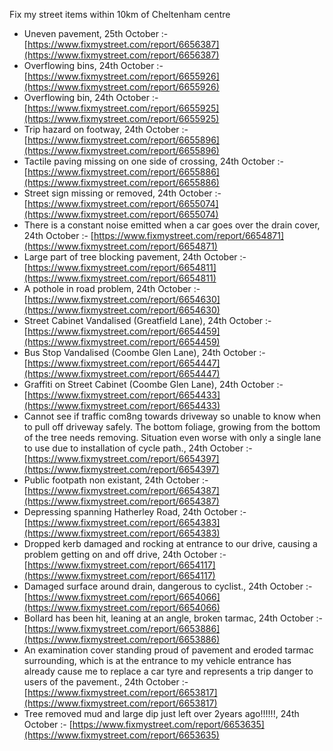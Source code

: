 Fix my street items within 10km of Cheltenham centre

<!-- fix_marker starts -->

- Uneven pavement, 25th October :- [https://www.fixmystreet.com/report/6656387](https://www.fixmystreet.com/report/6656387)
- Overflowing bins, 24th October :- [https://www.fixmystreet.com/report/6655926](https://www.fixmystreet.com/report/6655926)
- Overflowing bin, 24th October :- [https://www.fixmystreet.com/report/6655925](https://www.fixmystreet.com/report/6655925)
- Trip hazard on footway, 24th October :- [https://www.fixmystreet.com/report/6655896](https://www.fixmystreet.com/report/6655896)
- Tactile paving missing on one side of crossing, 24th October :- [https://www.fixmystreet.com/report/6655886](https://www.fixmystreet.com/report/6655886)
- Street sign missing or removed, 24th October :- [https://www.fixmystreet.com/report/6655074](https://www.fixmystreet.com/report/6655074)
- There is a constant noise emitted when a car goes over the drain cover, 24th October :- [https://www.fixmystreet.com/report/6654871](https://www.fixmystreet.com/report/6654871)
- Large part of tree blocking pavement, 24th October :- [https://www.fixmystreet.com/report/6654811](https://www.fixmystreet.com/report/6654811)
- A pothole in road problem, 24th October :- [https://www.fixmystreet.com/report/6654630](https://www.fixmystreet.com/report/6654630)
- Street Cabinet Vandalised (Greatfield Lane), 24th October :- [https://www.fixmystreet.com/report/6654459](https://www.fixmystreet.com/report/6654459)
- Bus Stop Vandalised (Coombe Glen Lane), 24th October :- [https://www.fixmystreet.com/report/6654447](https://www.fixmystreet.com/report/6654447)
- Graffiti on Street Cabinet (Coombe Glen Lane), 24th October :- [https://www.fixmystreet.com/report/6654433](https://www.fixmystreet.com/report/6654433)
- Cannot see if traffic com8ng towards driveway so unable to know when to pull off driveway safely. The bottom foliage, growing from the bottom of the tree needs removing. Situation even worse with only a single lane to use due to installation of cycle path., 24th October :- [https://www.fixmystreet.com/report/6654397](https://www.fixmystreet.com/report/6654397)
- Public footpath non existant, 24th October :- [https://www.fixmystreet.com/report/6654387](https://www.fixmystreet.com/report/6654387)
- Depressing spanning Hatherley Road, 24th October :- [https://www.fixmystreet.com/report/6654383](https://www.fixmystreet.com/report/6654383)
- Dropped kerb damaged and rocking at entrance to our drive, causing a problem getting on and off drive, 24th October :- [https://www.fixmystreet.com/report/6654117](https://www.fixmystreet.com/report/6654117)
- Damaged surface around drain, dangerous to cyclist., 24th October :- [https://www.fixmystreet.com/report/6654066](https://www.fixmystreet.com/report/6654066)
- Bollard has been hit, leaning at an angle, broken tarmac, 24th October :- [https://www.fixmystreet.com/report/6653886](https://www.fixmystreet.com/report/6653886)
- An examination cover standing proud of pavement and eroded tarmac surrounding, which is at the entrance to my vehicle entrance has already cause me to replace a car tyre and represents a trip danger to users of the pavement., 24th October :- [https://www.fixmystreet.com/report/6653817](https://www.fixmystreet.com/report/6653817)
- Tree removed mud and large dip just left over 2years ago!!!!!!, 24th October :- [https://www.fixmystreet.com/report/6653635](https://www.fixmystreet.com/report/6653635)

<!-- fix_marker ends -->